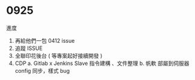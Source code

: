 # 0925

進度

1. 再給他們一包 0412 issue
2. 追蹤 ISSUE 
3. 全聯印花後台 ( 等專案起好接續開發 )
4. CDP 
   a. Gitlab x Jenkins Slave 指令建構 、文件整理
   b. 帆軟 部屬到伺服器 config 同步，樣式 bug
